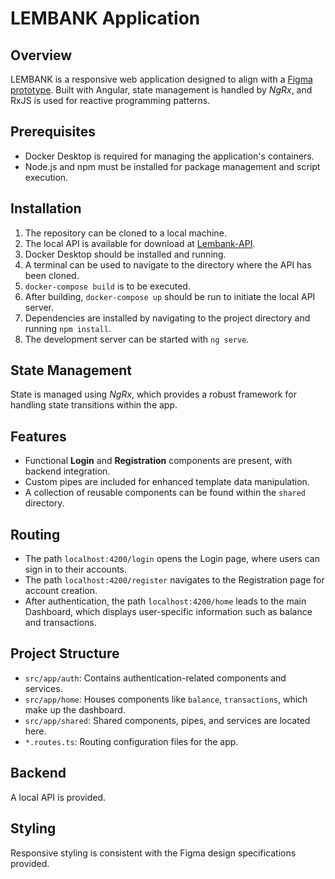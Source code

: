 # LEMBANK Application

## **Overview**

LEMBANK is a responsive web application designed to align with a [Figma prototype](https://www.figma.com/file/hvvaDU16z02jomIzf0R5vL/Untitled?type=design&node-id=0-1&mode=design&t=UxyzNdQ86fWVY86X-0). Built with Angular, state management is handled by _NgRx_, and RxJS is used for reactive programming patterns.


## **Prerequisites**

- Docker Desktop is required for managing the application's containers.
- Node.js and npm must be installed for package management and script execution.

## **Installation**

1. The repository can be cloned to a local machine.
2. The local API is available for download at [Lembank-API](https://github.com/anadiradze/Lembank-API).
3. Docker Desktop should be installed and running.
4. A terminal can be used to navigate to the directory where the API has been cloned.
5. `docker-compose build` is to be executed.
6. After building, `docker-compose up` should be run to initiate the local API server.
7. Dependencies are installed by navigating to the project directory and running `npm install`.
8. The development server can be started with `ng serve`.

## **State Management**

State is managed using _NgRx_, which provides a robust framework for handling state transitions within the app.

## **Features**

- Functional **Login** and **Registration** components are present, with backend integration.
- Custom pipes are included for enhanced template data manipulation.
- A collection of reusable components can be found within the `shared` directory.

## **Routing**

- The path `localhost:4200/login` opens the Login page, where users can sign in to their accounts.
- The path `localhost:4200/register` navigates to the Registration page for account creation.
- After authentication, the path `localhost:4200/home` leads to the main Dashboard, which displays user-specific information such as balance and transactions.

## **Project Structure**

- `src/app/auth`: Contains authentication-related components and services.
- `src/app/home`: Houses components like `balance`, `transactions`, which make up the dashboard.
- `src/app/shared`: Shared components, pipes, and services are located here.
- `*.routes.ts`: Routing configuration files for the app.

## **Backend**

A local API is provided.

## **Styling**

Responsive styling is consistent with the Figma design specifications provided.
